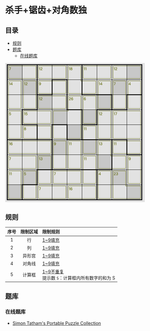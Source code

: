 # 杀手+锯齿+对角数独
<!-- START doctoc generated TOC please keep comment here to allow auto update -->
<!-- DON'T EDIT THIS SECTION, INSTEAD RE-RUN doctoc TO UPDATE -->
## 目录

- [规则](#%E8%A7%84%E5%88%99)
- [题库](#%E9%A2%98%E5%BA%93)
  - [在线题库](#%E5%9C%A8%E7%BA%BF%E9%A2%98%E5%BA%93)

<!-- END doctoc generated TOC please keep comment here to allow auto update -->

![题](../../../images/sudoku/杀手+锯齿+对角数独.png)

## 规则

| 序号  | 限制区域 | 限制规则                                 |
|:---:|:----:|:-------------------------------------|
|  1  |  行   | [1~9填充]                             |
|  2  |  列   | [1~9填充]                             |
|  3  | 异形宫  | [1~9填充]                             |
|  4  | 对角线  | [1~9填充]                             |
|  5  | 计算框  | [1~9不重复]<br/> 提示数 `S`：计算框内所有数字的和为 S |

## 题库

### 在线题库

- [Simon Tatham's Portable Puzzle Collection](https://www.chiark.greenend.org.uk/~sgtatham/puzzles/js/solo.html)

[1~9填充]: ../../../rules.md#1to9填充
[1~9不重复]: ../../../rules.md#1to9不重复
